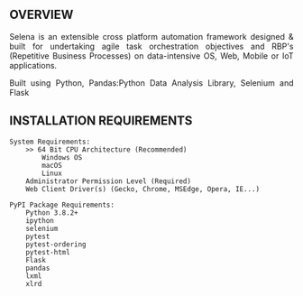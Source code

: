 ## OVERVIEW
<p style="text-align:justify">Selena is an extensible cross platform automation framework designed & built for undertaking agile task orchestration objectives and RBP's (Repetitive Business Processes) on data-intensive OS, Web, Mobile or IoT applications.</p>
<p  style="text-align:justify">Built using Python, Pandas:Python Data Analysis Library, Selenium and Flask

## INSTALLATION REQUIREMENTS

```````````````````````
System Requirements:
	>> 64 Bit CPU Architecture (Recommended)
	    Windows OS
	    macOS
	    Linux
	Administrator Permission Level (Required)
	Web Client Driver(s) (Gecko, Chrome, MSEdge, Opera, IE...)

PyPI Package Requirements:
    Python 3.8.2+
    ipython
    selenium
    pytest
    pytest-ordering
    pytest-html
    Flask
    pandas
    lxml
    xlrd
```````````````````````